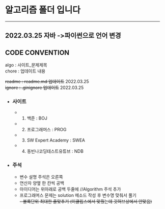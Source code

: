 # 알고리즘 폴더 입니다
---


2022.03.25 자바 ->파이썬으로 언어 변경
---
## CODE CONVENTION
algo : 사이트_문제제목  
chore : 업데이트 내용

~~readme : readme.md 업데이트~~   2022.03.25  
~~ignore : .ginignore 업데이트~~  2022.03.25

* ### 사이트
  - 1. 백준 : BOJ
  - 2. 프로그래머스 : PROG
  - 3. SW Expert Academy : SWEA
  - 4. 동빈나코딩테스트유튜브 : NDB

* ### 주석
  - 변수 설명 주석은 오른쪽
  - 연산자 양옆 한 칸씩 공백
  - 아이디어는 위아래로 공백 두줄에 //Algorithm 주석 추가
  - 프로그래머스 문제는 solution 메소드 작성 후 변수명 맞춰서 풀기  
~~- 블록단위 최대한 줄맞추기 (이클립스에서 맞췄는데 깃허브상에서 안맞음)~~
